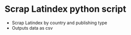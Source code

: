 # Scrap Latindex python script

* Scrap Latindex by country and publishing type
* Outputs data as csv

